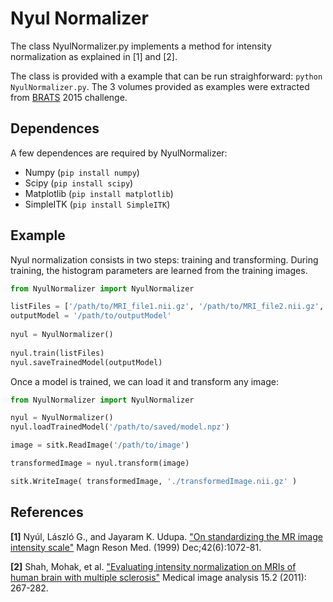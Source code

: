 # Nyul Normalizer

The class NyulNormalizer.py implements a method for intensity normalization 
as explained in [1] and [2].

The class is provided with a example that can be run straighforward: `python NyulNormalizer.py`.
The 3 volumes provided as examples were extracted from [BRATS](http://braintumorsegmentation.org/) 2015 challenge.

## Dependences
A few dependences are required by NyulNormalizer:
* Numpy (`pip install numpy`)
* Scipy (`pip install scipy`)
* Matplotlib (`pip install matplotlib`)
* SimpleITK (`pip install SimpleITK`)

## Example
Nyul normalization consists in two steps: training and transforming.
During training, the histogram parameters are learned from the training images.

```python
from NyulNormalizer import NyulNormalizer

listFiles = ['/path/to/MRI_file1.nii.gz', '/path/to/MRI_file2.nii.gz', ... '/path/to/MRI_fileN.nii.gz']
outputModel = '/path/to/outputModel'
        
nyul = NyulNormalizer()
        
nyul.train(listFiles)
nyul.saveTrainedModel(outputModel)
```

Once a model is trained, we can load it and transform any image:

```python
from NyulNormalizer import NyulNormalizer

nyul = NyulNormalizer()
nyul.loadTrainedModel('/path/to/saved/model.npz')

image = sitk.ReadImage('/path/to/image')

transformedImage = nyul.transform(image)

sitk.WriteImage( transformedImage, './transformedImage.nii.gz' )
```

## References

**[1]** Nyúl, László G., and Jayaram K. Udupa. ["On standardizing the MR image intensity scale"](https://www.ncbi.nlm.nih.gov/pubmed/10571928) Magn Reson Med. (1999) Dec;42(6):1072-81.

**[2]** Shah, Mohak, et al. ["Evaluating intensity normalization on MRIs of human brain with multiple sclerosis"](http://www.sciencedirect.com/science/article/pii/S1361841510001337) Medical image analysis 15.2 (2011): 267-282.
